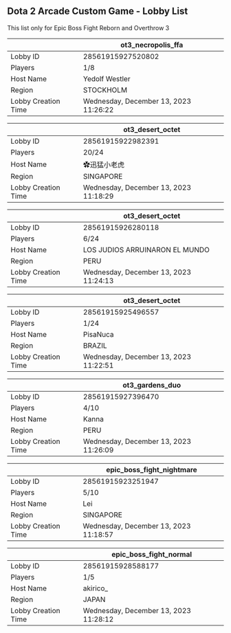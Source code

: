## Dota 2 Arcade Custom Game - Lobby List

This list only for Epic Boss Fight Reborn and Overthrow 3

|  | ot3_necropolis_ffa |
| ------ | ------ |
| Lobby ID | 28561915927520802 |
| Players | 1/8 |
| Host Name | Yedolf Westler |
| Region | STOCKHOLM |
| Lobby Creation Time | Wednesday, December 13, 2023 11:26:22 |


|  | ot3_desert_octet |
| ------ | ------ |
| Lobby ID | 28561915922982391 |
| Players | 20/24 |
| Host Name | ✿迅猛小老虎 |
| Region | SINGAPORE |
| Lobby Creation Time | Wednesday, December 13, 2023 11:18:29 |


|  | ot3_desert_octet |
| ------ | ------ |
| Lobby ID | 28561915926280118 |
| Players | 6/24 |
| Host Name | LOS JUDIOS ARRUINARON EL MUNDO |
| Region | PERU |
| Lobby Creation Time | Wednesday, December 13, 2023 11:24:13 |


|  | ot3_desert_octet |
| ------ | ------ |
| Lobby ID | 28561915925496557 |
| Players | 1/24 |
| Host Name | PisaNuca |
| Region | BRAZIL |
| Lobby Creation Time | Wednesday, December 13, 2023 11:22:51 |


|  | ot3_gardens_duo |
| ------ | ------ |
| Lobby ID | 28561915927396470 |
| Players | 4/10 |
| Host Name | Kanna |
| Region | PERU |
| Lobby Creation Time | Wednesday, December 13, 2023 11:26:09 |


|  | epic_boss_fight_nightmare |
| ------ | ------ |
| Lobby ID | 28561915923251947 |
| Players | 5/10 |
| Host Name | Lei |
| Region | SINGAPORE |
| Lobby Creation Time | Wednesday, December 13, 2023 11:18:57 |


|  | epic_boss_fight_normal |
| ------ | ------ |
| Lobby ID | 28561915928588177 |
| Players | 1/5 |
| Host Name | akirico_ |
| Region | JAPAN |
| Lobby Creation Time | Wednesday, December 13, 2023 11:28:12 |


